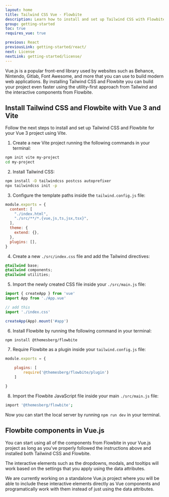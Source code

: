 ```yaml
---
layout: home
title: Tailwind CSS Vue - Flowbite
description: Learn how to install and set up Tailwind CSS with Flowbite for your Vue.js project and start developing modern web applications with interactive components
group: getting-started
toc: true
requires_vue: true

previous: React
previousLink: getting-started/react/
next: License
nextLink: getting-started/license/
---
```


Vue.js is a popular front-end library used by websites such as Behance, Nintendo, Gitlab, Font Awesome, and more that you can use to build modern web applications. By installing Tailwind CSS and Flowbite you can build your project even faster using the utility-first approach from Tailwind and the interactive components from Flowbite.

## Install Tailwind CSS and Flowbite with Vue 3 and Vite

Follow the next steps to install and set up Tailwind CSS and Flowbite for your Vue 3 project using Vite.

1. Create a new Vite project running the following commands in your terminal:

```bash
npm init vite my-project
cd my-project
```

2. Install Tailwind CSS:

```bash
npm install -D tailwindcss postcss autoprefixer
npx tailwindcss init -p
```

3. Configure the template paths inside the `tailwind.config.js` file:

```javascript
module.exports = {
  content: [
    "./index.html",
    "./src/**/*.{vue,js,ts,jsx,tsx}",
  ],
  theme: {
    extend: {},
  },
  plugins: [],
}
```

4. Create a new `./src/index.css` file and add the Tailwind directives:

```css
@tailwind base;
@tailwind components;
@tailwind utilities;
```

5. Import the newly created CSS file inside your `./src/main.js` file:

```javascript
import { createApp } from 'vue'
import App from './App.vue'

// add this
import './index.css'

createApp(App).mount('#app')
```

6. Install Flowbite by running the following command in your terminal:

```bash
npm install @themesberg/flowbite
```

7. Require Flowbite as a plugin inside your `tailwind.config.js` file:

```javascript
module.exports = {

    plugins: [
        require('@themesberg/flowbite/plugin')
    ]

}

```
8. Import the Flowbite JavaScript file inside your main `./src/main.js` file:

```bash
import '@themesberg/flowbite';
```

Now you can start the local server by running `npm run dev` in your terminal.

## Flowbite components in Vue.js

You can start using all of the components from Flowbite in your Vue.js project as long as you've properly followed the instructions above and installed both Tailwind CSS and Flowbite.

The interactive elements such as the dropdowns, modals, and tooltips will work based on the settings that you apply using the data attributes.

We are currently working on a standalone Vue.js project where you will be able to include these interactive elements directly as Vue components and programatically work with them instead of just using the data attributes.